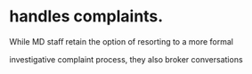 # handles complaints.

While MD staﬀ retain the option of resorting to a more formal

investigative complaint process, they also broker conversations